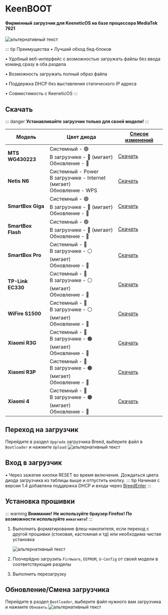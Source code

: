 # KeenBOOT

#### Фирменный загрузчик для KeeneticOS на базе процессора MediaTek 7621

![альтернативный текст](/assets/images/wiki/helpful/keenboot/main.png)

::: tip Преимущества
• Лучший обход бед-блоков

• Удобный веб-интерфейс с возможностью загружать файлы без ввода команд сразу в оба раздела

• Возможность загружать полный образ файла

• Поддержка DHCP без выставления статического IP адреса

• Совместимость с KeeneticOS
:::

## Скачать

::: danger
**Устанавливайте загрузчик только для своей модели!**
:::

| Модель             | Цвет диода                                                                   | [Список изменений](https://t.me/KeeneticPorted/7905)                   |
|--------------------|------------------------------------------------------------------------------|------------------------------------------------------------------------|
| **MTS WG430223**   | Системный - 🟢<br/>В загрузчике - 🔴 (мигает) <br/>Обновление - 🔴           | [Скачать](/assets/files/keenboot/v1.4/KeenBOOT-MTS_WG430223_v1.4.bin)  |
| **Netis N6**       | Системный - Power<br/>В загрузчике - Internet (мигает) <br/>Обновление - WPS | [Скачать](/assets/files/keenboot/v1.4/KeenBOOT-Netis_N6_v1.4.bin)      |
| **SmartBox Giga**  | Системный - 🟢<br/>В загрузчике - 🔵 (мигает) <br/>Обновление - 🔴           | [Скачать](/assets/files/keenboot/v1.4/KeenBOOT-SB_Giga_v1.4.bin)       |
| **SmartBox Flash** | Системный - 🟢<br/>В загрузчике - 🔵 (мигает) <br/>Обновление - 🔴           | [Скачать](/assets/files/keenboot/v1.4/KeenBOOT-SB_Flash_v1.4.bin)      |
| **SmartBox Pro**   | Системный - 🔵<br/>В загрузчике - ⚪ (мигает) <br/>Обновление - 🔵            | [Скачать](/assets/files/keenboot/v1.4/KeenBOOT-SB_Pro_v1.4.bin)        |
| **TP-Link EC330**  | Системный - 🔵<br/>В загрузчике - ⚪ (мигает) <br/>Обновление - 🔵            | [Скачать](/assets/files/keenboot/v1.4/KeenBOOT-TP-Link_EC330_v1.4.bin) |
| **WiFire S1500**   | Системный - 🔵<br/>В загрузчике - ⚪ (мигает) <br/>Обновление - 🔵            | [Скачать](/assets/files/keenboot/v1.4/KeenBOOT-WiFire-S1500_v1.4.bin)  |
| **Xiaomi R3G**     | Системный - 🔵<br/>В загрузчике - 🟠 (мигает) <br/>Обновление - 🔴           | [Скачать](/assets/files/keenboot/v1.4/KeenBOOT-Xiaomi_3G_v1.4.bin)     |
| **Xiaomi R3P**     | Системный - 🔵<br/>В загрузчике - 🟠 (мигает) <br/>Обновление - 🔴           | [Скачать](/assets/files/keenboot/v1.4/KeenBOOT-Xiaomi_3P_v1.4.bin)     |
| **Xiaomi 4**       | Системный - 🔵<br/>В загрузчике - 🟠 (мигает) <br/>Обновление - 🔴           | [Скачать](/assets/files/keenboot/v1.4/KeenBOOT-Xiaomi_4_v1.4.bin)      |

## Переход на загрузчик

Перейдите в раздел `Upgrade` загрузчика Breed, выберите файл в `Bootloader` и нажмите `Upload`
![альтернативный текст](/assets/images/wiki/helpful/breed/upgrade.png)

## Вход в загрузчик

• Через зажатие кнопки RESET во время включения. Дождаться цвета диода загрузчика из таблицы выше и отпустить кнопку.
::: tip
Начиная с версии 1.4 добавлена поддержка DHCP и входа через [BreedEnter](/wiki/helpful/breedBootloader#breedenter)
:::

## Установка прошивки

::: warning **Внимание!**
**Не используйте браузер Firefox! По возможности используйте `инкогнито`!**
:::

1. Выполнить форматирование флеш-накопителя, если переход с другой прошивки (стоковая, кастомная и тд) или необходима чистая установка

   ![альтернативный текст](/assets/images/wiki/helpful/keenboot/erase.png)
2. Поочерёдно загрузить `Firmware`, `EEPROM`, `U-Config` от своей модели в соответствующие разделы
3. Выполнить перезагрузку

## Обновление/Смена загрузчика

Перейдите в раздел `Bootloader`, выберите файл нужного вам загрузчика и нажмите `Обновить`
![альтернативный текст](/assets/images/wiki/helpful/keenboot/update.png)